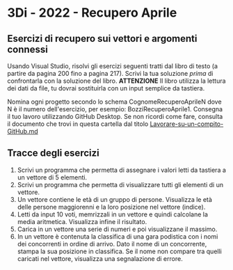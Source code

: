 # 3Di - 2022 - Recupero Aprile
## Esercizi di recupero sui vettori e argomenti connessi
Usando Visual Studio, risolvi gli esercizi seguenti tratti dal libro di testo (a partire da pagina 200 fino a pagina 217). Scrivi la tua soluzione *prima* di confrontarla con la soluzione del libro. **ATTENZIONE** Il libro utilizza la lettura dei dati da file, tu dovrai sostituirla con un input semplice da tastiera.

Nomina ogni progetto secondo lo schema CognomeRecuperoAprileN dove N è il numero dell'esercizio, per esempio: BozziRecuperoAprile1. Consegna il tuo lavoro utilizzando GitHub Desktop. Se non ricordi come fare, consulta il documento che trovi in questa cartella dal titolo [Lavorare-su-un-compito-GitHub.md](Lavorare-su-un-compito-GitHub.md)

## Tracce degli esercizi
1. Scrivi un programma che permetta di assegnare i valori letti da tastiera a un vettore di 5 elementi.
2. Scrivi un programma che permetta di visualizzare tutti gli elementi di un vettore.
3. Un vettore contiene le età di un gruppo di persone. Visualizza le età delle persone maggiorenni e la loro posizione nel vettore (indice).
4. Letti da input 10 voti, memrizzali in un vettore e quindi calcolane la media aritmetica. Visualizza infine il risultato.
5. Carica in un vettore una serie di numeri e poi visualizzane il massimo.
6. In un vettore è contenuta la classifica di una gara podistica con i nomi dei concorrenti in ordine di arrivo. Dato il nome di un concorrente, stampa la sua posizione in classifica. Se il nome non compare tra quelli caricati nel vettore, visualizza una segnalazione di errore.
